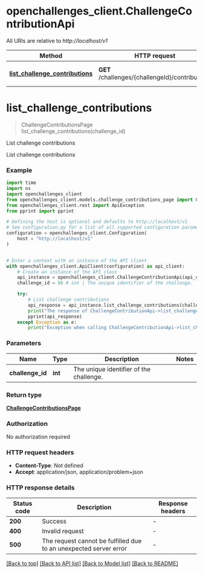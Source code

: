 # openchallenges_client.ChallengeContributionApi

All URIs are relative to *http://localhost/v1*

Method | HTTP request | Description
------------- | ------------- | -------------
[**list_challenge_contributions**](ChallengeContributionApi.md#list_challenge_contributions) | **GET** /challenges/{challengeId}/contributions | List challenge contributions


# **list_challenge_contributions**
> ChallengeContributionsPage list_challenge_contributions(challenge_id)

List challenge contributions

List challenge contributions

### Example

```python
import time
import os
import openchallenges_client
from openchallenges_client.models.challenge_contributions_page import ChallengeContributionsPage
from openchallenges_client.rest import ApiException
from pprint import pprint

# Defining the host is optional and defaults to http://localhost/v1
# See configuration.py for a list of all supported configuration parameters.
configuration = openchallenges_client.Configuration(
    host = "http://localhost/v1"
)


# Enter a context with an instance of the API client
with openchallenges_client.ApiClient(configuration) as api_client:
    # Create an instance of the API class
    api_instance = openchallenges_client.ChallengeContributionApi(api_client)
    challenge_id = 56 # int | The unique identifier of the challenge.

    try:
        # List challenge contributions
        api_response = api_instance.list_challenge_contributions(challenge_id)
        print("The response of ChallengeContributionApi->list_challenge_contributions:\n")
        pprint(api_response)
    except Exception as e:
        print("Exception when calling ChallengeContributionApi->list_challenge_contributions: %s\n" % e)
```



### Parameters

Name | Type | Description  | Notes
------------- | ------------- | ------------- | -------------
 **challenge_id** | **int**| The unique identifier of the challenge. | 

### Return type

[**ChallengeContributionsPage**](ChallengeContributionsPage.md)

### Authorization

No authorization required

### HTTP request headers

 - **Content-Type**: Not defined
 - **Accept**: application/json, application/problem+json

### HTTP response details
| Status code | Description | Response headers |
|-------------|-------------|------------------|
**200** | Success |  -  |
**400** | Invalid request |  -  |
**500** | The request cannot be fulfilled due to an unexpected server error |  -  |

[[Back to top]](#) [[Back to API list]](../README.md#documentation-for-api-endpoints) [[Back to Model list]](../README.md#documentation-for-models) [[Back to README]](../README.md)

